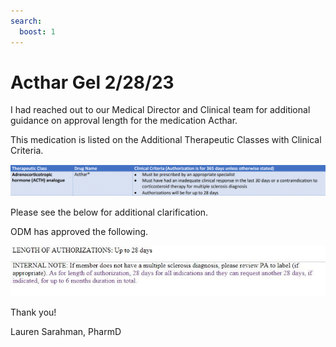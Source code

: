 ```yaml
---
search:
  boost: 1
---
```


# Acthar Gel 2/28/23

I had reached out to our Medical Director and Clinical team for additional guidance on approval length for the medication Acthar.  
 
This medication is listed on the Additional Therapeutic Classes with Clinical Criteria.

![Alt text](acthar_gel_1.png)

Please see the below for additional clarification.

ODM has approved the following.
 
![Alt text](../../img/Pharmacist_Reference_Guide_Attachments/Acthar%20Gel.jpeg)

Thank you! 
 
Lauren Sarahman, PharmD 
